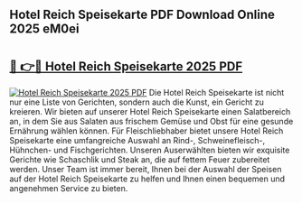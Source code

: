## Hotel Reich Speisekarte PDF Download Online 2025 eM0ei

# <h2><a href="http://gc7j2bu.nevu.top/?p=Hotel+Reich+Speisekarte">🔗 👉🔴 Hotel Reich Speisekarte 2025 PDF</a></h2>

[![Hotel Reich Speisekarte 2025 PDF](https://i.imgur.com/dBaPXMq.png)](http://gc7j2bu.nevu.top/?p=Hotel+Reich+Speisekarte)
Die Hotel Reich Speisekarte ist nicht nur eine Liste von Gerichten, sondern auch die Kunst, ein Gericht zu kreieren. Wir bieten auf unserer Hotel Reich Speisekarte einen Salatbereich an, in dem Sie aus Salaten aus frischem Gemüse und Obst für eine gesunde Ernährung wählen können. Für Fleischliebhaber bietet unsere Hotel Reich Speisekarte eine umfangreiche Auswahl an Rind-, Schweinefleisch-, Hühnchen- und Fischgerichten. Unseren Auserwählten bieten wir exquisite Gerichte wie Schaschlik und Steak an, die auf fettem Feuer zubereitet werden. Unser Team ist immer bereit, Ihnen bei der Auswahl der Speisen auf der Hotel Reich Speisekarte zu helfen und Ihnen einen bequemen und angenehmen Service zu bieten.
